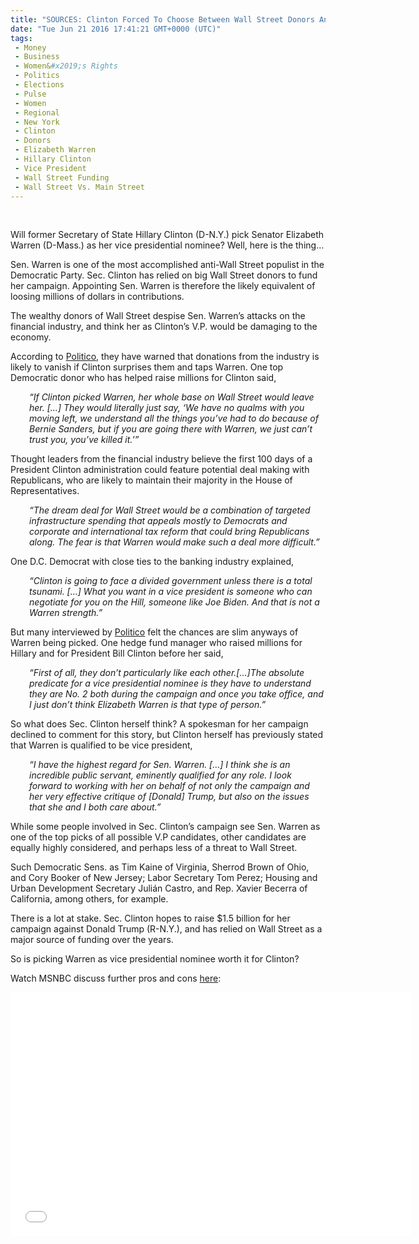 ```yaml
---
title: "SOURCES: Clinton Forced To Choose Between Wall Street Donors And Elizabeth Warren"
date: "Tue Jun 21 2016 17:41:21 GMT+0000 (UTC)"
tags: 
 - Money
 - Business
 - Women&#x2019;s Rights
 - Politics
 - Elections
 - Pulse
 - Women
 - Regional
 - New York
 - Clinton
 - Donors
 - Elizabeth Warren
 - Hillary Clinton
 - Vice President
 - Wall Street Funding
 - Wall Street Vs. Main Street
---
```

<p><!--OffDef--><br>
<!--Ads1--></p><p>Will former Secretary of State Hillary Clinton (D-N.Y.) pick Senator Elizabeth Warren (D-Mass.) as her vice presidential nominee? Well, here is the thing&#x2026;</p><p>Sen. Warren is one of the most accomplished anti-Wall Street populist in the Democratic Party. Sec. Clinton has relied on big Wall Street donors to fund her campaign. Appointing Sen. Warren is therefore the likely equivalent of loosing millions of dollars in contributions.</p><p>The wealthy donors of Wall Street despise Sen. Warren&#x2019;s attacks on the financial industry, and think her as Clinton&#x2019;s&#xA0;V.P. would be damaging to the economy.</p><p>According to <a href="http://www.politico.com/story/2016/06/elizabeth-warren-wall-street-vice-president-224489" onclick="__gaTracker(&apos;send&apos;, &apos;event&apos;, &apos;outbound-article&apos;, &apos;http://www.politico.com/story/2016/06/elizabeth-warren-wall-street-vice-president-224489&apos;, &apos;Politico&apos;);">Politico</a>, they have warned that donations from the industry is likely to vanish if Clinton surprises them and taps Warren. One top Democratic donor who has helped raise millions for Clinton said,</p><p style="padding-left: 30px;"><em>&#x201C;If Clinton picked Warren, her whole base on Wall Street would leave her. [&#x2026;] They would literally just say, &#x2018;We have no qualms with you moving left, we understand all the things you&#x2019;ve had to do because of Bernie Sanders, but if you are going there with Warren, we just can&#x2019;t trust you, you&#x2019;ve killed it.&#x2019;&#x201D;</em></p><p>Thought leaders from the financial industry believe the first 100 days of a President Clinton administration could feature potential deal making with Republicans, who are likely to maintain their majority in the House of Representatives.</p><p style="padding-left: 30px;"><em>&#x201C;The dream deal for Wall Street would be a combination of targeted infrastructure spending that appeals mostly to Democrats and corporate and international tax reform that could bring Republicans along. The fear is that Warren would make such a deal more difficult.&#x201D;</em></p><p>One D.C. Democrat with close ties to the banking industry explained,</p><p style="padding-left: 30px;"><em>&#x201C;Clinton is going to face a divided government unless there is a total tsunami. [&#x2026;] What you want in a vice president is someone who can negotiate for you on the Hill, someone like Joe Biden. And that is not a Warren strength.&#x201D;</em></p><p>But many interviewed by <a href="http://www.politico.com/story/2016/06/elizabeth-warren-wall-street-vice-president-224489" onclick="__gaTracker(&apos;send&apos;, &apos;event&apos;, &apos;outbound-article&apos;, &apos;http://www.politico.com/story/2016/06/elizabeth-warren-wall-street-vice-president-224489&apos;, &apos;Politico&apos;);">Politico</a> felt the chances are slim anyways of Warren being picked. One hedge fund manager who raised millions for Hillary and for President Bill Clinton before her said,</p><p style="padding-left: 30px;"><em>&#x201C;First of all, they don&#x2019;t particularly like each other.[&#x2026;]The absolute predicate for a vice presidential nominee is they have to understand they are No. 2 both during the campaign and once you take office, and I just don&#x2019;t think Elizabeth Warren is that type of person.&#x201D;</em></p><p>So what does Sec. Clinton herself think? A spokesman for her campaign declined to comment for this story, but Clinton herself has previously stated that Warren is qualified to be vice president,</p><p style="padding-left: 30px;"><em>&#x201C;I have the highest regard for Sen. Warren. [&#x2026;] I think she is an incredible public servant, eminently qualified for any role. I look forward to working with her on behalf of not only the campaign and her very effective critique of [Donald] Trump, but also on the issues that she and I both care about.&#x201D;</em></p><p>While some people involved in Sec. Clinton&#x2019;s campaign see Sen. Warren as one of the top picks of all&#xA0;possible V.P candidates, other candidates are equally highly considered, and perhaps less of a threat to Wall Street.</p><p><!--Ads2--></p><p>Such Democratic Sens. as Tim Kaine of Virginia, Sherrod Brown of Ohio, and Cory Booker of New Jersey; Labor Secretary Tom Perez; Housing and Urban Development Secretary Juli&#xE1;n Castro, and Rep. Xavier Becerra of California, among others, for example.</p><p>There is a lot at stake. Sec. Clinton hopes to raise $1.5 billion for her campaign against Donald Trump (R-N.Y.), and has relied on Wall Street as a major source of funding over the years.</p><p>So is picking Warren as vice presidential nominee worth it for Clinton?</p><p>Watch MSNBC discuss further pros and cons <a href="https://www.youtube.com/watch?v=MiPJlIslHmY" onclick="__gaTracker(&apos;send&apos;, &apos;event&apos;, &apos;outbound-article&apos;, &apos;https://www.youtube.com/watch?v=MiPJlIslHmY&apos;, &apos;here&apos;);">here</a>:</p><p><span class="embed-youtube" style="text-align:center; display: block;"><iframe class="youtube-player" type="text/html" width="640" height="390" src="//www.youtube.com/embed/MiPJlIslHmY?version=3&amp;rel=1&amp;fs=1&amp;autohide=2&amp;showsearch=0&amp;showinfo=1&amp;iv_load_policy=1&amp;wmode=transparent" allowfullscreen="true" style="border:0;"></iframe></span></p>
